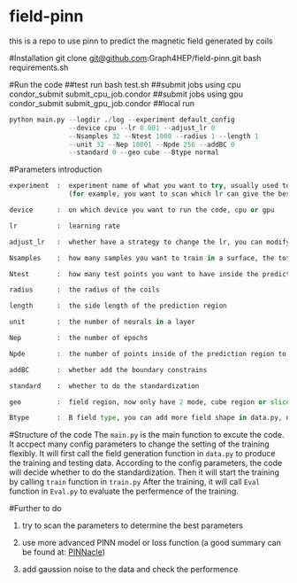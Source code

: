 # field-pinn
this is a repo to use pinn to predict the magnetic field generated by coils

#Installation
git clone git@github.com:Graph4HEP/field-pinn.git
bash requirements.sh

#Run the code
##test run
bash test.sh
##submit jobs using cpu
condor\_submit submit\_cpu\_job.condor
##submit jobs using gpu
condor\_submit submit\_gpu\_job.condor
##local run
```python
python main.py --logdir ./log --experiment default_config 
               --device cpu --lr 0.001 --adjust_lr 0 
               --Nsamples 32 --Ntest 1000 --radius 1 --length 1 
               --unit 32 --Nep 10001 --Npde 256 --addBC 0 
               --standard 0 --geo cube --Btype normal
```

#Parameters introduction
```python
experiment  :  experiment name of what you want to try, usually used to do note which parameters are scaned or which optimize are applied
               (for example, you want to scan which lr can give the best result, you can give the name 'lr_scan_0.001', or you want to change the optimizer from Adam to AdamW, you can give the name 'AdamW')

device      :  on which device you want to run the code, cpu or gpu

lr          :  learning rate

adjust_lr   :  whether have a strategy to change the lr, you can modify the strategy in train.py

Nsamples    :  how many samples you want to train in a surface, the total samples will be 6*Nsamples

Ntest       :  how many test points you want to have inside the prediction region

radius      :  the radius of the coils

length      :  the side length of the prediction region

unit        :  the number of neurals in a layer

Nep         :  the number of epochs

Npde        :  the number of points inside of the prediction region to join the PDE loss calculation

addBC       :  whether add the boundary constrains

standard    :  whether to do the standardization

geo         :  field region, now only have 2 mode, cube region or slice region

Btype       :  B field type, you can add more field shape in data.py, now only have Helmholtz and parallel symmetry coils geo
```

#Structure of the code
The `main.py` is the main function to excute the code. 
It accpect many config parameters to change the setting of the training flexibly. 
It will first call the field generation function in `data.py` to produce the training and testing data. 
According to the config parameters, the code will decide whether to do the standardization.
Then it will start the training by calling `train` function in `train.py`
After the training, it will call `Eval` function in `Eval.py` to evaluate the perfermence of the training.

#Further to do 
1. try to scan the parameters to determine the best parameters

2. use more advanced PINN model or loss function (a good summary can be found at: [PINNacle](https://github.com/i207M/PINNacle))

3. add gaussion noise to the data and check the performence

